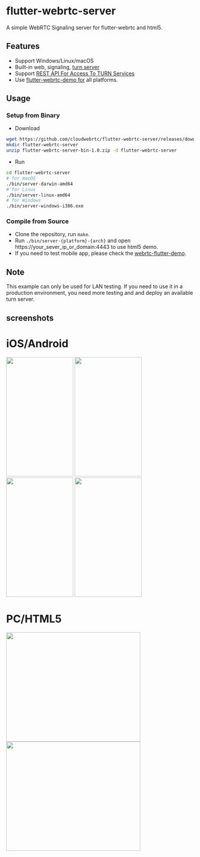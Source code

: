 # flutter-webrtc-server
A simple WebRTC Signaling server for flutter-webrtc and html5.

## Features
- Support Windows/Linux/macOS
- Built-in web, signaling, [turn server](https://github.com/pion/turn/tree/master/examples/turn-server)
- Support [REST API For Access To TURN Services](https://tools.ietf.org/html/draft-uberti-behave-turn-rest-00)
- Use [flutter-webrtc-demo for](https://github.com/cloudwebrtc/flutter-webrtc-demo) all platforms.

## Usage

### Setup from Binary
- Download
```bash
wget https://github.com/cloudwebrtc/flutter-webrtc-server/releases/download/1.0/flutter-webrtc-server-bin-1.0.zip
mkdir flutter-webrtc-server
unzip flutter-webrtc-server-bin-1.0.zip -d flutter-webrtc-server
```
- Run
```bash
cd flutter-webrtc-server
# for macOS
./bin/server-darwin-amd64
# for Linux
./bin/server-linux-amd64
# for Windows
./bin/server-windows-i386.exe
```

### Compile from Source
- Clone the repository, run `make`.  
- Run `./bin/server-{platform}-{arch}` and open https://your_sever_ip_or_domain:4443 to use html5 demo.
- If you need to test mobile app, please check the [webrtc-flutter-demo](https://github.com/cloudwebrtc/flutter-webrtc-demo/tree/golang). 

## Note
This example can only be used for LAN testing. If you need to use it in a production environment, you need more testing and and deploy an available turn server.

## screenshots
# iOS/Android
<img width="180" height="320" src="https://raw.githubusercontent.com/cloudwebrtc/flutter-webrtc-server/master/screenshots/ios-01.jpeg"/> <img width="180" height="320" src="https://raw.githubusercontent.com/cloudwebrtc/flutter-webrtc-server/master/screenshots/ios-02.jpeg"/> <img width="180" height="320" src="https://raw.githubusercontent.com/cloudwebrtc/flutter-webrtc-server/master/screenshots/android-01.png"/> <img width="180" height="320" src="https://raw.githubusercontent.com/cloudwebrtc/flutter-webrtc-server/master/screenshots/android-02.png"/>

# PC/HTML5
<img width="360" height="293" src="https://raw.githubusercontent.com/cloudwebrtc/flutter-webrtc-server/master/screenshots/chrome-01.png"/> <img width="360" height="293" src="https://raw.githubusercontent.com/cloudwebrtc/flutter-webrtc-server/master/screenshots/chrome-02.png"/>
